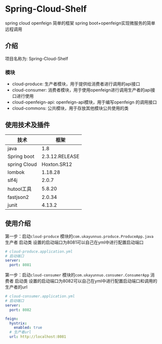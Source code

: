 # Spring-Cloud-Shelf

spring cloud openfeign 简单的框架
spring boot+openfeign实现微服务的简单远程调用

## 介绍

项目名称为: Spring-Cloud-Shelf

### 模块

- cloud-produce: 生产者模块，用于提供给消费者进行调用的api接口
- cloud-consumer: 消费者模块，用于使用openfeign进行调用生产者的api接口进行使用
- cloud-openfeign-api: openfeign-api模块，用于编写openfeign 的调用接口
- cloud-commons: 公共模块，用于存放其他模块公共使用的类

## 使用技术及插件

|技术|框架|
|--|--|
| java | 1.8 |
| Spring boot | 2.3.12.RELEASE |
| spring Cloud | Hoxton.SR12 |
| lombok | 1.18.28 |
| slf4j | 2.0.7 |
| hutool工具 | 5.8.20 |
| fastjson2 | 2.0.34 |
| junit | 4.13.2 |

## 使用介绍
第一步：启动`cloud-produce` 模块的`com.ukayunnuo.produce.ProduceApp.java` 生产者 启动类
设置的启动端口为8081可以自己在yml中进行配置启动端口
```yml
# cloud-produce.application.yml
# 启动端口
server:
  port: 8081
```
第一步：启动`cloud-consumer` 模块的`com.ukayunnuo.consumer.ConsumerApp` 消费者 启动类
设置的启动端口为8082可以自己在yml中进行配置启动端口和调用的生产者的url
```yml
# cloud-consumer.application.yml
# 启动端口
server:
  port: 8082

feign:
  hystrix:
    enabled: true
  # 生产者url
  url: http://localhost:8081

```
